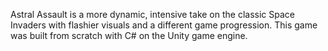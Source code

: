 Astral Assault is a more dynamic, intensive take on the classic Space Invaders with flashier
visuals and a different game progression. This game was built from scratch with C# on the
Unity game engine.
